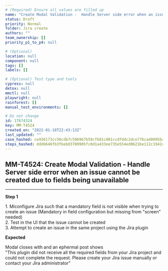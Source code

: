 ```yaml
---
# (Required) Ensure all values are filled up
name: "Create Modal Validation -  Handle Server side error when an issue cannot be created due to fields being unavailable"
status: Draft
priority: Normal
folder: Jira create
authors: ""
team_ownership: []
priority_p1_to_p4: null

# (Optional)
location: null
component: null
tags: []
labels: []

# (Optional) Test type and tools
cypress: null
detox: null
mmctl: null
playwright: null
rainforest: []
manual_test_environments: []

# Do not change
id: 17674324
key: MM-T4524
created_on: "2022-01-18T22:43:13Z"
last_updated: ""
case_hashed: ce936173cc50cdb7c596967b59cfb81c001ccdfddc2dce776ca40095ba80bf40dcc98ce69c0bb689e10030ffb41ab1dd
steps_hashed: ddd6646fb3fbeb83709905fc0d1a433ee735e554ed0621be112c1942c110ac49a984816215eeba15cd5f0dff58758f60
---
```


<!-- (Auto-generated) Based on frontmatter's "key" and "name" -->

## MM-T4524: Create Modal Validation - Handle Server side error when an issue cannot be created due to fields being unavailable

---

**Step 1**

1\. Miconfigure Jira such that a mandatory field is not visible when trying to create an issue (Mandatory in field configuration but missing from "screen" needed)\
2\. Test in the UI that the issue cannot be created\
3\. Attempt to create an issue in the same project using the Jira plugin

**Expected**

Modal closes with and an ephermal post shows\
"This plugin did not receive all the required fields from your Jira project and could not complete the request. Please create your Jira issue manually or contact your Jira administrator"

